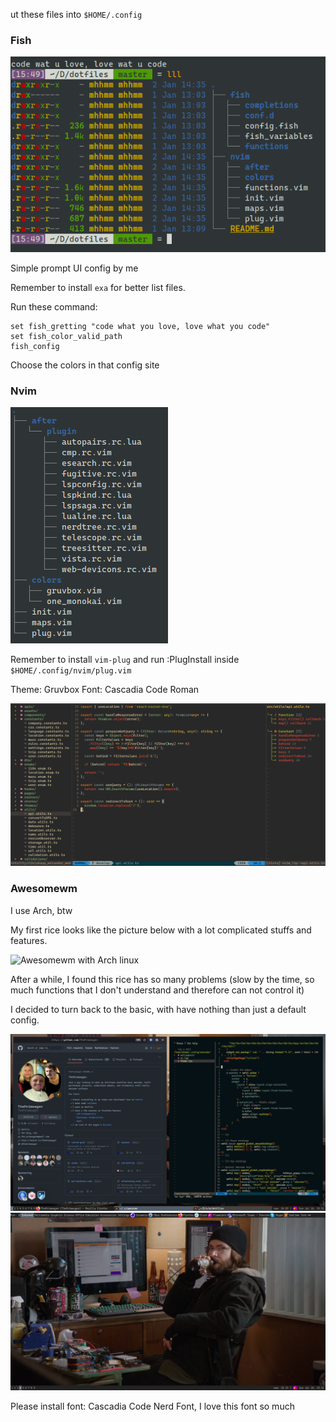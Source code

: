 ut these files into `$HOME/.config`

### Fish

![Fish shell](./.pics/fish.png)

Simple prompt UI config by me

Remember to install `exa` for better list files.

Run these command:

```
set fish_gretting "code what you love, love what you code"
set fish_color_valid_path
fish_config
```

Choose the colors in that config site

### Nvim

![Nvim tree](./.pics/treenvim.png)

Remember to install `vim-plug` and run :PlugInstall inside `$HOME/.config/nvim/plug.vim`

Theme: Gruvbox
Font: Cascadia Code Roman

![Nvim terminal](./.pics/nvim.png)

### Awesomewm

I use Arch, btw

My first rice looks like the picture below with a lot complicated stuffs and features.

![Awesomewm with Arch linux](./.pics/aw2.png)

After a while, I found this rice has so many problems (slow by the time, so much functions that I don't understand and therefore can not control it)

I decided to turn back to the basic, with have nothing than just a default config.

![Keep it basic](./.pics/awb1.png)
![Keep it basic](./.pics/awb2.png)

Please install font: Cascadia Code Nerd Font, I love this font so much

